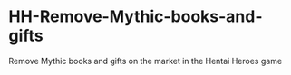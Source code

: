 # HH-Remove-Mythic-books-and-gifts

Remove Mythic books and gifts on the market in the Hentai Heroes game
